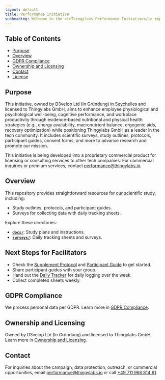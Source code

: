 ```yaml
---
layout: default
title: Performance Initiative
subheading: Welcome to the <i>Thingylabs Performance Initiative</i> repository, supporting our scientific campaign, “Peak Performance through Health at Thingylabs,” and related outreach efforts to promote our high-performance, innovative software and cloud development environment through nutritional and physical health strategies.
---
```


<!-- index.md -->

## Table of Contents
- [Purpose](#purpose)
- [Overview](#overview)
- [GDPR Compliance](#gdpr-compliance)
- [Ownership and Licensing](#ownership-and-licensing)
- [Contact](#contact)
- [License](#license)

## Purpose
This initiative, owned by D3velop Ltd (In Gründung) in Seychelles and licensed to Thingylabs GmbH, aims to enhance employee physiological and psychological well-being, cognitive performance, and workplace productivity through evidence-based nutritional and physical health strategies (e.g., energy availability, macronutrient balance, ergogenic aids, recovery optimization) while positioning Thingylabs GmbH as a leader in the tech community. It includes scientific surveys, study outlines, protocols, participant guides, consent forms, and more to advance research and promote our mission.

This initiative is being developed into a proprietary commercial product for licensing or consulting services to other tech companies. For commercial inquiries or premium services, contact [performance@thingylabs.io](mailto:performance@thingylabs.io).

## Overview
This repository provides straightforward resources for our scientific study, including:

- Study outlines, protocols, and participant guides.
- Surveys for collecting data with daily tracking sheets.

Explore these directories:

- **[`docs/`](/thingylabs-performance-initiative/docs)**: Study plans and instructions.
- **[`surveys/`](/thingylabs-performance-initiative/surveys)**: Daily tracking sheets and surveys.

## Next Steps for Facilitators
- Check the [Supplement Protocol](/thingylabs-performance-initiative/docs/s1-supplement-protocol) and [Participant Guide](/thingylabs-performance-initiative/docs/s1-participant-guide) to get started.
- Share participant guides with your group.
- Hand out the [Daily Tracker](/thingylabs-performance-initiative/surveys/s1-daily-tracker) for daily logging over the week.
- Collect completed sheets weekly.

## GDPR Compliance
We process personal data per GDPR. Learn more in [GDPR Compliance](/thingylabs-performance-initiative/gdpr-compliance).

## Ownership and Licensing
Owned by D3velop Ltd (In Gründung) and licensed to Thingylabs GmbH. Learn more in [Ownership and Licensing](/thingylabs-performance-initiative/ownership-and-licensing).

## Contact
For inquiries about the campaign, data protection, outreach, or commercial opportunities, email [performance@thingylabs.io](mailto:performance@thingylabs.io) or call [+49 711 968 814 61](tel:+4971196881461).

